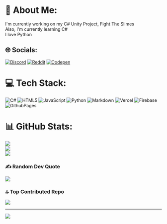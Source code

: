 # 💫 About Me:
I'm currently working on my C# Unity Project, Fight The Slimes<br>Also, I'm currently learning C#<br>I love Python


## 🌐 Socials:
[![Discord](https://img.shields.io/badge/Discord-%237289DA.svg?logo=discord&logoColor=white)](https://discord.gg/200anxy) [![Reddit](https://img.shields.io/badge/Reddit-%23FF4500.svg?logo=Reddit&logoColor=white)](https://reddit.com/user/Xy200) [![Codepen](https://img.shields.io/badge/Codepen-000000?style=for-the-badge&logo=codepen&logoColor=white)](https://codepen.io/200anxy) 

# 💻 Tech Stack:
![C#](https://img.shields.io/badge/c%23-%23239120.svg?style=flat&logo=csharp&logoColor=white) ![HTML5](https://img.shields.io/badge/html5-%23E34F26.svg?style=flat&logo=html5&logoColor=white) ![JavaScript](https://img.shields.io/badge/javascript-%23323330.svg?style=flat&logo=javascript&logoColor=%23F7DF1E) ![Python](https://img.shields.io/badge/python-3670A0?style=flat&logo=python&logoColor=ffdd54) ![Markdown](https://img.shields.io/badge/markdown-%23000000.svg?style=flat&logo=markdown&logoColor=white) ![Vercel](https://img.shields.io/badge/vercel-%23000000.svg?style=flat&logo=vercel&logoColor=white) ![Firebase](https://img.shields.io/badge/firebase-%23039BE5.svg?style=flat&logo=firebase) ![GithubPages](https://img.shields.io/badge/github%20pages-121013?style=flat&logo=github&logoColor=white)
# 📊 GitHub Stats:
![](https://github-readme-stats.vercel.app/api?username=200anxy&theme=gruvbox&hide_border=false&include_all_commits=false&count_private=false)<br/>
![](https://github-readme-streak-stats.herokuapp.com/?user=200anxy&theme=gruvbox&hide_border=false)<br/>
![](https://github-readme-stats.vercel.app/api/top-langs/?username=200anxy&theme=gruvbox&hide_border=false&include_all_commits=false&count_private=false&layout=compact)

### ✍️ Random Dev Quote
![](https://quotes-github-readme.vercel.app/api?type=horizontal&theme=radical)

### 🔝 Top Contributed Repo
![](https://github-contributor-stats.vercel.app/api?username=200anxy&limit=5&theme=dark&combine_all_yearly_contributions=true)

---
[![](https://visitcount.itsvg.in/api?id=200anxy&icon=0&color=0)](https://visitcount.itsvg.in)

<!-- Proudly created with GPRM ( https://gprm.itsvg.in ) -->